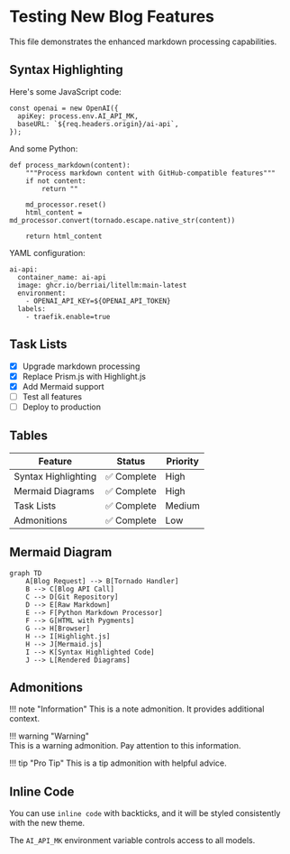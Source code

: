 # Testing New Blog Features

This file demonstrates the enhanced markdown processing capabilities.

## Syntax Highlighting

Here's some JavaScript code:

```language-javascript
const openai = new OpenAI({
  apiKey: process.env.AI_API_MK,
  baseURL: `${req.headers.origin}/ai-api`,
});
```

And some Python:

```language-python
def process_markdown(content):
    """Process markdown content with GitHub-compatible features"""
    if not content:
        return ""
    
    md_processor.reset()
    html_content = md_processor.convert(tornado.escape.native_str(content))
    
    return html_content
```

YAML configuration:

```language-yaml
ai-api:
  container_name: ai-api
  image: ghcr.io/berriai/litellm:main-latest
  environment:
    - OPENAI_API_KEY=${OPENAI_API_TOKEN}
  labels:
    - traefik.enable=true
```

## Task Lists

- [x] Upgrade markdown processing
- [x] Replace Prism.js with Highlight.js  
- [x] Add Mermaid support
- [ ] Test all features
- [ ] Deploy to production

## Tables

| Feature | Status | Priority |
|---------|--------|----------|
| Syntax Highlighting | ✅ Complete | High |
| Mermaid Diagrams | ✅ Complete | High |
| Task Lists | ✅ Complete | Medium |
| Admonitions | ✅ Complete | Low |

## Mermaid Diagram

```mermaid
graph TD
    A[Blog Request] --> B[Tornado Handler]
    B --> C[Blog API Call]
    C --> D[Git Repository]
    D --> E[Raw Markdown]
    E --> F[Python Markdown Processor]
    F --> G[HTML with Pygments]
    G --> H[Browser]
    H --> I[Highlight.js]
    H --> J[Mermaid.js]
    I --> K[Syntax Highlighted Code]
    J --> L[Rendered Diagrams]
```

## Admonitions

!!! note "Information"
    This is a note admonition. It provides additional context.

!!! warning "Warning"  
    This is a warning admonition. Pay attention to this information.

!!! tip "Pro Tip"
    This is a tip admonition with helpful advice.

## Inline Code

You can use `inline code` with backticks, and it will be styled consistently with the new theme.

The `AI_API_MK` environment variable controls access to all models.